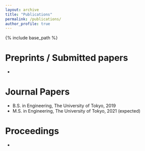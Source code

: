 ```yaml
---
layout: archive
title: "Publications"
permalink: /publications/
author_profile: true
---
```


{% include base_path %}


Preprints / Submitted papers
======
*

Journal Papers
======
* B.S. in Engineering, The University of Tokyo, 2019
* M.S. in Engineering, The University of Tokyo, 2021 (expected)
<!-- * Ph.D in Engineering, The Univeristy of Tokyo, 2024 (expected) -->


Proceedings
======
*
